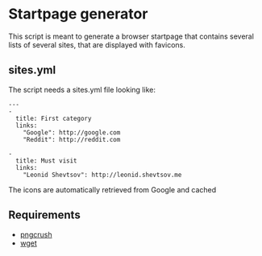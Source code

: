 # Startpage generator

This script is meant to generate a browser startpage that contains several lists of several sites, that are displayed with favicons.

## sites.yml

The script needs a sites.yml file looking like:

    ---
    -
      title: First category
      links:
        "Google": http://google.com
        "Reddit": http://reddit.com

    -
      title: Must visit
      links:
        "Leonid Shevtsov": http://leonid.shevtsov.me

The icons are automatically retrieved from Google and cached

## Requirements

* [pngcrush](http://pmt.sourceforge.net/pngcrush/)
* [wget](http://www.gnu.org/s/wget/)